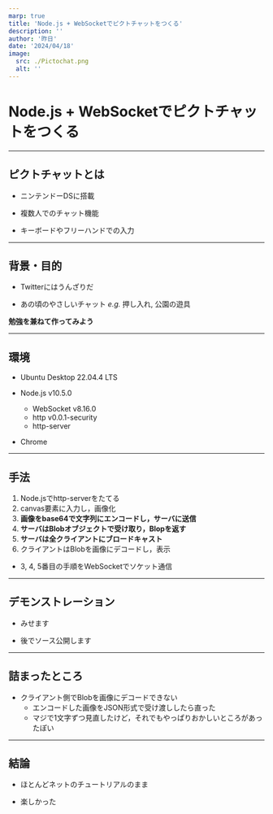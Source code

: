 ```yaml
---
marp: true
title: 'Node.js + WebSocketでピクトチャットをつくる'
description: ''
author: '昨日'
date: '2024/04/18'
image:
  src: ./Pictochat.png
  alt: ''
---
```

# Node.js + WebSocketでピクトチャットをつくる
---
## ピクトチャットとは
- ニンテンドーDSに搭載

- 複数人でのチャット機能

- キーボードやフリーハンドでの入力
---
## 背景・目的
- Twitterにはうんざりだ

- あの頃のやさしいチャット
_e.g._ 押し入れ, 公園の遊具

**勉強を兼ねて作ってみよう**

---
## 環境
- Ubuntu Desktop 22.04.4 LTS

- Node.js v10.5.0
    - WebSocket v8.16.0
    - http v0.0.1-security
    - http-server

- Chrome
---
## 手法
1. Node.jsでhttp-serverをたてる
2. canvas要素に入力し，画像化
3. **画像をbase64で文字列にエンコードし，サーバに送信**
4. **サーバはBlobオブジェクトで受け取り，Blopを返す**
5. **サーバは全クライアントにブロードキャスト**
6. クライアントはBlobを画像にデコードし，表示

- 3, 4, 5番目の手順をWebSocketでソケット通信
---
## デモンストレーション
- みせます

- 後でソース公開します
---
## 詰まったところ
- クライアント側でBlobを画像にデコードできない
    - エンコードした画像をJSON形式で受け渡ししたら直った
    - マジで1文字ずつ見直したけど，それでもやっぱりおかしいところがあったぽい
---
## 結論
- ほとんどネットのチュートリアルのまま

- 楽しかった